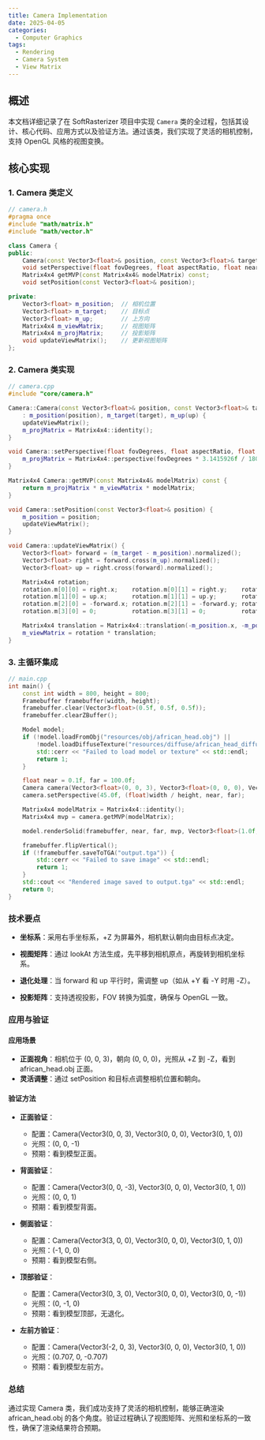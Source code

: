 ```yaml
---
title: Camera Implementation
date: 2025-04-05
categories:
  - Computer Graphics
tags:
  - Rendering
  - Camera System
  - View Matrix
---
```


## 概述
本文档详细记录了在 SoftRasterizer 项目中实现 `Camera` 类的全过程，包括其设计、核心代码、应用方式以及验证方法。通过该类，我们实现了灵活的相机控制，支持 OpenGL 风格的视图变换。

## 核心实现

### 1. Camera 类定义
```cpp
// camera.h
#pragma once
#include "math/matrix.h"
#include "math/vector.h"

class Camera {
public:
    Camera(const Vector3<float>& position, const Vector3<float>& target, const Vector3<float>& up);
    void setPerspective(float fovDegrees, float aspectRatio, float near, float far);
    Matrix4x4 getMVP(const Matrix4x4& modelMatrix) const;
    void setPosition(const Vector3<float>& position);

private:
    Vector3<float> m_position;  // 相机位置
    Vector3<float> m_target;    // 目标点
    Vector3<float> m_up;        // 上方向
    Matrix4x4 m_viewMatrix;     // 视图矩阵
    Matrix4x4 m_projMatrix;     // 投影矩阵
    void updateViewMatrix();    // 更新视图矩阵
};
```

### 2. Camera 类实现

```cpp
// camera.cpp
#include "core/camera.h"

Camera::Camera(const Vector3<float>& position, const Vector3<float>& target, const Vector3<float>& up)
    : m_position(position), m_target(target), m_up(up) {
    updateViewMatrix();
    m_projMatrix = Matrix4x4::identity();
}

void Camera::setPerspective(float fovDegrees, float aspectRatio, float near, float far) {
    m_projMatrix = Matrix4x4::perspective(fovDegrees * 3.1415926f / 180.0f, aspectRatio, near, far);
}

Matrix4x4 Camera::getMVP(const Matrix4x4& modelMatrix) const {
    return m_projMatrix * m_viewMatrix * modelMatrix;
}

void Camera::setPosition(const Vector3<float>& position) {
    m_position = position;
    updateViewMatrix();
}

void Camera::updateViewMatrix() {
    Vector3<float> forward = (m_target - m_position).normalized();
    Vector3<float> right = forward.cross(m_up).normalized();
    Vector3<float> up = right.cross(forward).normalized();

    Matrix4x4 rotation;
    rotation.m[0][0] = right.x;    rotation.m[0][1] = right.y;    rotation.m[0][2] = right.z;    rotation.m[0][3] = 0;
    rotation.m[1][0] = up.x;       rotation.m[1][1] = up.y;       rotation.m[1][2] = up.z;       rotation.m[1][3] = 0;
    rotation.m[2][0] = -forward.x; rotation.m[2][1] = -forward.y; rotation.m[2][2] = -forward.z; rotation.m[2][3] = 0;
    rotation.m[3][0] = 0;          rotation.m[3][1] = 0;          rotation.m[3][2] = 0;          rotation.m[3][3] = 1;

    Matrix4x4 translation = Matrix4x4::translation(-m_position.x, -m_position.y, -m_position.z);
    m_viewMatrix = rotation * translation;
}
```

### 3. 主循环集成
```cpp
// main.cpp
int main() {
    const int width = 800, height = 800;
    Framebuffer framebuffer(width, height);
    framebuffer.clear(Vector3<float>(0.5f, 0.5f, 0.5f));
    framebuffer.clearZBuffer();

    Model model;
    if (!model.loadFromObj("resources/obj/african_head.obj") || 
        !model.loadDiffuseTexture("resources/diffuse/african_head_diffuse.tga")) {
        std::cerr << "Failed to load model or texture" << std::endl;
        return 1;
    }

    float near = 0.1f, far = 100.0f;
    Camera camera(Vector3<float>(0, 0, 3), Vector3<float>(0, 0, 0), Vector3<float>(0, 1, 0));
    camera.setPerspective(45.0f, (float)width / height, near, far);

    Matrix4x4 modelMatrix = Matrix4x4::identity();
    Matrix4x4 mvp = camera.getMVP(modelMatrix);

    model.renderSolid(framebuffer, near, far, mvp, Vector3<float>(1.0f, 1.0f, 1.0f), Vector3<float>(0.0f, 0.0f, -1.0f));

    framebuffer.flipVertical();
    if (!framebuffer.saveToTGA("output.tga")) {
        std::cerr << "Failed to save image" << std::endl;
        return 1;
    }
    std::cout << "Rendered image saved to output.tga" << std::endl;
    return 0;
}
```

### 技术要点

- **坐标系**：采用右手坐标系，+Z 为屏幕外，相机默认朝向由目标点决定。

- **视图矩阵**：通过 lookAt 方法生成，先平移到相机原点，再旋转到相机坐标系。

- **退化处理**：当 forward 和 up 平行时，需调整 up（如从 +Y 看 -Y 时用 -Z）。

- **投影矩阵**：支持透视投影，FOV 转换为弧度，确保与 OpenGL 一致。

### 应用与验证

#### 应用场景
- **正面视角**：相机位于 (0, 0, 3)，朝向 (0, 0, 0)，光照从 +Z 到 -Z，看到 african_head.obj 正面。
- **灵活调整**：通过 setPosition 和目标点调整相机位置和朝向。

#### 验证方法
- **正面验证**：
  - 配置：Camera(Vector3<float>(0, 0, 3), Vector3<float>(0, 0, 0), Vector3<float>(0, 1, 0))
  - 光照：(0, 0, -1)
  - 预期：看到模型正面。

- **背面验证**：
  - 配置：Camera(Vector3<float>(0, 0, -3), Vector3<float>(0, 0, 0), Vector3<float>(0, 1, 0))
  - 光照：(0, 0, 1)
  - 预期：看到模型背面。

- **侧面验证**：
  - 配置：Camera(Vector3<float>(3, 0, 0), Vector3<float>(0, 0, 0), Vector3<float>(0, 1, 0))
  - 光照：(-1, 0, 0)
  - 预期：看到模型右侧。

- **顶部验证**：
  - 配置：Camera(Vector3<float>(0, 3, 0), Vector3<float>(0, 0, 0), Vector3<float>(0, 0, -1))
  - 光照：(0, -1, 0)
  - 预期：看到模型顶部，无退化。

- **左前方验证**：
  - 配置：Camera(Vector3<float>(-2, 0, 3), Vector3<float>(0, 0, 0), Vector3<float>(0, 1, 0))
  - 光照：(0.707, 0, -0.707)
  - 预期：看到模型左前方。
### 总结

通过实现 Camera 类，我们成功支持了灵活的相机控制，能够正确渲染 african_head.obj 的各个角度。验证过程确认了视图矩阵、光照和坐标系的一致性，确保了渲染结果符合预期。
